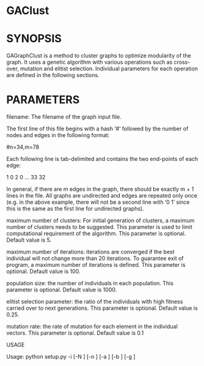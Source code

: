 # GAClust

# SYNOPSIS

GAGraphClust is a method to cluster graphs to optimize modularity of the graph. It uses a genetic algorithm
with various operations such as cross-over, mutation and elitist selection. Individual parameters for each
operation are defined in the following sections.

# PARAMETERS

filename: The filename of the graph input file.

The first line of this file begins with a hash ‘#’ followed by the
number of nodes and edges in the following format:

\#n=34,m=78

Each following line is tab-delimited and contains the two end-points of each edge:

1 0
2 0
...
33 32

In general, if there are m edges in the graph, there should be exactly m + 1 lines in the file. All
graphs are undirected and edges are repeated only once (e.g. in the above example, there will not
be a second line with ‘0 1’ since this is the same as the first line for undirected graphs).

maximum number of clusters: For initial generation of clusters, a maximum number of clusters needs to be suggested.
This parameter is used to limit computational requirement of the algorithm. This parameter is optional. Default value is
5.

maximum number of iterations: iterations are converged if the best individual will not change more than 20 iterations.
To guarantee exit of program, a maximum number of iterations is defined. This parameter is optional. Default value is
100.

population size: the number of individuals in each population. This parameter is optional. Default value is 1000.

elitist selection parameter: the ratio of the individuals with high fitness carried over to next generations.
This parameter is optional. Default value is 0.25.

mutation rate: the rate of mutation for each element in the individual vectors. This parameter is optional. Default value is 0.1

USAGE

Usage: python setup.py -i <filename> [-N <MaxNumClass>] [-n <MaxNumIteration>] [-a <PopulationSize>] [-b <ElitismParameter>] [-g <MutationRate>]

